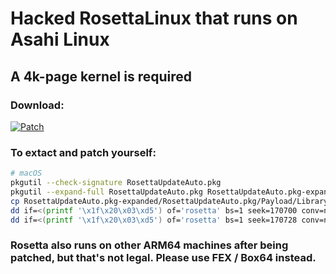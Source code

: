 # Hacked RosettaLinux that runs on Asahi Linux
## A 4k-page kernel is required

### Download:
[![Patch](https://github.com/CathyKMeow/rosetta-linux-asahi/actions/workflows/patch.yml/badge.svg)](https://github.com/CathyKMeow/rosetta-linux-asahi/actions/workflows/patch.yml)

### To extact and patch yourself:
``` bash
# macOS
pkgutil --check-signature RosettaUpdateAuto.pkg
pkgutil --expand-full RosettaUpdateAuto.pkg RosettaUpdateAuto.pkg-expanded
cp RosettaUpdateAuto.pkg-expanded/RosettaUpdateAuto.pkg/Payload/Library/Apple/usr/libexec/oah/RosettaLinux/rosetta ./rosetta
dd if=<(printf '\x1f\x20\x03\xd5') of='rosetta' bs=1 seek=170700 conv=notrunc
dd if=<(printf '\x1f\x20\x03\xd5') of='rosetta' bs=1 seek=170728 conv=notrunc
```

### Rosetta also runs on other ARM64 machines after being patched, but that's not legal. Please use FEX / Box64 instead.
